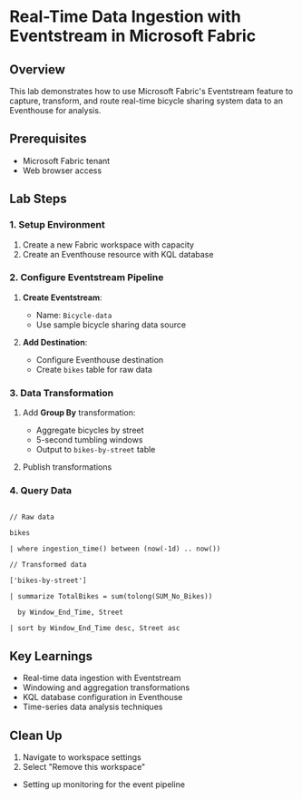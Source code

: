# Real-Time Data Ingestion with Eventstream in Microsoft Fabric

## Overview
This lab demonstrates how to use Microsoft Fabric's Eventstream feature to capture, transform, and route real-time bicycle sharing system data to an Eventhouse for analysis.

## Prerequisites
- Microsoft Fabric tenant
- Web browser access

## Lab Steps

### 1. Setup Environment
1. Create a new Fabric workspace with capacity
2. Create an Eventhouse resource with KQL database

### 2. Configure Eventstream Pipeline
1. **Create Eventstream**:
   - Name: `Bicycle-data`
   - Use sample bicycle sharing data source

2. **Add Destination**:
   - Configure Eventhouse destination
   - Create `bikes` table for raw data

### 3. Data Transformation
1. Add **Group By** transformation:
   - Aggregate bicycles by street
   - 5-second tumbling windows
   - Output to `bikes-by-street` table

2. Publish transformations

### 4. Query Data
```kql

// Raw data

bikes

| where ingestion_time() between (now(-1d) .. now())

// Transformed data

['bikes-by-street']

| summarize TotalBikes = sum(tolong(SUM_No_Bikes))
 
  by Window_End_Time, Street

| sort by Window_End_Time desc, Street asc
```

## Key Learnings
- Real-time data ingestion with Eventstream
- Windowing and aggregation transformations
- KQL database configuration in Eventhouse
- Time-series data analysis techniques

## Clean Up
1. Navigate to workspace settings
2. Select "Remove this workspace"


- Setting up monitoring for the event pipeline

